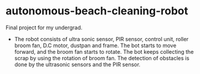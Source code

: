 # autonomous-beach-cleaning-robot
Final project for my undergrad.
- The robot consists of ultra sonic sensor, PIR sensor, control unit, roller broom fan, D.C motor, dustpan and frame. The bot starts to move forward, and the broom fan starts to rotate. The bot keeps collecting the scrap by using the rotation of broom fan. The detection of obstacles is done by the ultrasonic sensors and the PIR sensor.
